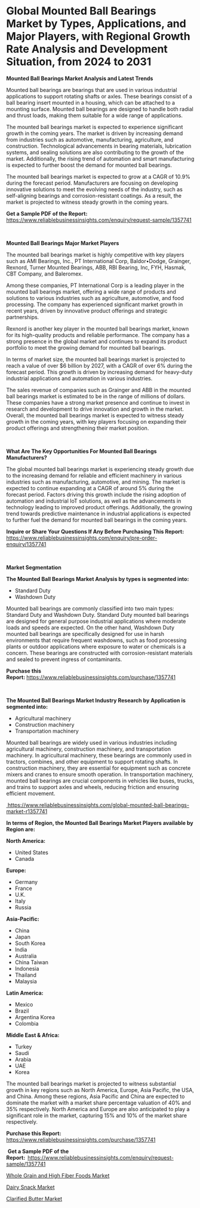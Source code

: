 <p><h1>Global Mounted Ball Bearings Market by Types, Applications, and Major Players, with Regional Growth Rate Analysis and Development Situation, from 2024 to 2031</h1></p><p><strong>Mounted Ball Bearings Market Analysis and Latest Trends</strong></p>
<p><p>Mounted ball bearings are bearings that are used in various industrial applications to support rotating shafts or axles. These bearings consist of a ball bearing insert mounted in a housing, which can be attached to a mounting surface. Mounted ball bearings are designed to handle both radial and thrust loads, making them suitable for a wide range of applications.</p><p>The mounted ball bearings market is expected to experience significant growth in the coming years. The market is driven by increasing demand from industries such as automotive, manufacturing, agriculture, and construction. Technological advancements in bearing materials, lubrication systems, and sealing solutions are also contributing to the growth of the market. Additionally, the rising trend of automation and smart manufacturing is expected to further boost the demand for mounted ball bearings.</p><p>The mounted ball bearings market is expected to grow at a CAGR of 10.9% during the forecast period. Manufacturers are focusing on developing innovative solutions to meet the evolving needs of the industry, such as self-aligning bearings and corrosion-resistant coatings. As a result, the market is projected to witness steady growth in the coming years.</p></p>
<p><strong>Get a Sample PDF of the Report:&nbsp;</strong> <a href="https://www.reliablebusinessinsights.com/enquiry/request-sample/1357741">https://www.reliablebusinessinsights.com/enquiry/request-sample/1357741</a></p>
<p>&nbsp;</p>
<p><strong>Mounted Ball Bearings Major Market Players</strong></p>
<p><p>The mounted ball bearings market is highly competitive with key players such as AMI Bearings, Inc., PT International Corp, Baldor•Dodge, Grainger, Rexnord, Turner Mounted Bearings, ABB, RBI Bearing, Inc, FYH, Hasmak, CBT Company, and Baleromex.</p><p>Among these companies, PT International Corp is a leading player in the mounted ball bearings market, offering a wide range of products and solutions to various industries such as agriculture, automotive, and food processing. The company has experienced significant market growth in recent years, driven by innovative product offerings and strategic partnerships.</p><p>Rexnord is another key player in the mounted ball bearings market, known for its high-quality products and reliable performance. The company has a strong presence in the global market and continues to expand its product portfolio to meet the growing demand for mounted ball bearings.</p><p>In terms of market size, the mounted ball bearings market is projected to reach a value of over $6 billion by 2027, with a CAGR of over 6% during the forecast period. This growth is driven by increasing demand for heavy-duty industrial applications and automation in various industries.</p><p>The sales revenue of companies such as Grainger and ABB in the mounted ball bearings market is estimated to be in the range of millions of dollars. These companies have a strong market presence and continue to invest in research and development to drive innovation and growth in the market. Overall, the mounted ball bearings market is expected to witness steady growth in the coming years, with key players focusing on expanding their product offerings and strengthening their market position.</p></p>
<p>&nbsp;</p>
<p><strong>What Are The Key Opportunities For Mounted Ball Bearings Manufacturers?</strong></p>
<p><p>The global mounted ball bearings market is experiencing steady growth due to the increasing demand for reliable and efficient machinery in various industries such as manufacturing, automotive, and mining. The market is expected to continue expanding at a CAGR of around 5% during the forecast period. Factors driving this growth include the rising adoption of automation and industrial IoT solutions, as well as the advancements in technology leading to improved product offerings. Additionally, the growing trend towards predictive maintenance in industrial applications is expected to further fuel the demand for mounted ball bearings in the coming years.</p></p>
<p><strong>Inquire or Share Your Questions If Any Before Purchasing This Report:</strong> <a href="https://www.reliablebusinessinsights.com/enquiry/pre-order-enquiry/1357741">https://www.reliablebusinessinsights.com/enquiry/pre-order-enquiry/1357741</a></p>
<p>&nbsp;</p>
<p><strong>Market Segmentation</strong></p>
<p><strong>The Mounted Ball Bearings Market Analysis by types is segmented into:</strong></p>
<p><ul><li>Standard Duty</li><li>Washdown Duty</li></ul></p>
<p><p>Mounted ball bearings are commonly classified into two main types: Standard Duty and Washdown Duty. Standard Duty mounted ball bearings are designed for general purpose industrial applications where moderate loads and speeds are expected. On the other hand, Washdown Duty mounted ball bearings are specifically designed for use in harsh environments that require frequent washdowns, such as food processing plants or outdoor applications where exposure to water or chemicals is a concern. These bearings are constructed with corrosion-resistant materials and sealed to prevent ingress of contaminants.</p></p>
<p><strong>Purchase this Report:&nbsp;</strong><a href="https://www.reliablebusinessinsights.com/purchase/1357741">https://www.reliablebusinessinsights.com/purchase/1357741</a></p>
<p>&nbsp;</p>
<p><strong>The Mounted Ball Bearings Market Industry Research by Application is segmented into:</strong></p>
<p><ul><li>Agricultural machinery</li><li>Construction machinery</li><li>Transportation machinery</li></ul></p>
<p><p>Mounted ball bearings are widely used in various industries including agricultural machinery, construction machinery, and transportation machinery. In agricultural machinery, these bearings are commonly used in tractors, combines, and other equipment to support rotating shafts. In construction machinery, they are essential for equipment such as concrete mixers and cranes to ensure smooth operation. In transportation machinery, mounted ball bearings are crucial components in vehicles like buses, trucks, and trains to support axles and wheels, reducing friction and ensuring efficient movement.</p></p>
<p><a href="https://www.reliablebusinessinsights.com/global-mounted-ball-bearings-market-r1357741">&nbsp;https://www.reliablebusinessinsights.com/global-mounted-ball-bearings-market-r1357741</a></p>
<p><strong>In terms of Region, the Mounted Ball Bearings Market Players available by Region are:</strong></p>
<p>
    <p> <strong> North America: </strong>
        <ul>
            <li>United States</li>
            <li>Canada</li>
        </ul>
        </p> 
    <p> <strong> Europe: </strong>
        <ul>
            <li>Germany</li>
            <li>France</li>
            <li>U.K.</li>
            <li>Italy</li>
            <li>Russia</li>
        </ul>
        </p> 
    <p> <strong> Asia-Pacific: </strong>
        <ul>
            <li>China</li>
            <li>Japan</li>
            <li>South Korea</li>
            <li>India</li>
            <li>Australia</li>
            <li>China Taiwan</li>
            <li>Indonesia</li>
            <li>Thailand</li>
            <li>Malaysia</li>
        </ul>
        </p> 
    <p> <strong> Latin America: </strong>
        <ul>
            <li>Mexico</li>
            <li>Brazil</li>
            <li>Argentina Korea</li>
            <li>Colombia</li>
        </ul>
        </p> 
    <p> <strong> Middle East & Africa: </strong>
        <ul>
            <li>Turkey</li>
            <li>Saudi</li>
            <li>Arabia</li>
            <li>UAE</li>
            <li>Korea</li>
        </ul>
    </p>
    </p>
<p><p>The mounted ball bearings market is projected to witness substantial growth in key regions such as North America, Europe, Asia Pacific, the USA, and China. Among these regions, Asia Pacific and China are expected to dominate the market with a market share percentage valuation of 40% and 35% respectively. North America and Europe are also anticipated to play a significant role in the market, capturing 15% and 10% of the market share respectively.</p></p>
<p><strong>Purchase this Report: </strong><a href="https://www.reliablebusinessinsights.com/purchase/1357741">https://www.reliablebusinessinsights.com/purchase/1357741</a></p>
<p>&nbsp;<strong>Get a Sample PDF of the Report:&nbsp;&nbsp;</strong><a href="https://www.reliablebusinessinsights.com/enquiry/request-sample/1357741">https://www.reliablebusinessinsights.com/enquiry/request-sample/1357741</a></p>
<p><strong></strong></p>
<p><p><a href="https://medium.com/@sylviajacksonb5/whole-grain-and-high-fiber-foods-market-investigation-industry-evolution-and-forecast-till-2031-7609430a3d5a">Whole Grain and High Fiber Foods Market</a></p><p><a href="https://medium.com/@hakielkafi_83796/dairy-snack-market-outlook-complete-industry-analysis-2024-to-2031-3d7566589b74">Dairy Snack Market</a></p><p><a href="https://medium.com/@sura.dutkadut/clarified-butter-market-trends-focusing-on-clarified-butter-market-insight-and-forecast-analysis-7633d4a907db">Clarified Butter Market</a></p></p>
